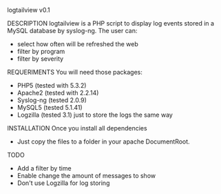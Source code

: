 logtailview v0.1

DESCRIPTION
logtailview is a PHP script to display log events stored in a MySQL database by syslog-ng. The user can:
- select how often will be refreshed the web
- filter by program
- filter by severity

REQUERIMENTS
You will need those packages:
- PHP5 (tested with 5.3.2)
- Apache2 (tested with 2.2.14)
- Syslog-ng (tested 2.0.9)
- MySQL5 (tested 5.1.41)
- Logzilla (tested 3.1) just to store the logs the same way

INSTALLATION
Once you install all dependencies
- Just copy the files to a folder in your apache DocumentRoot.

TODO
- Add a filter by time
- Enable change the amount of messages to show
- Don't use Logzilla for log storing
